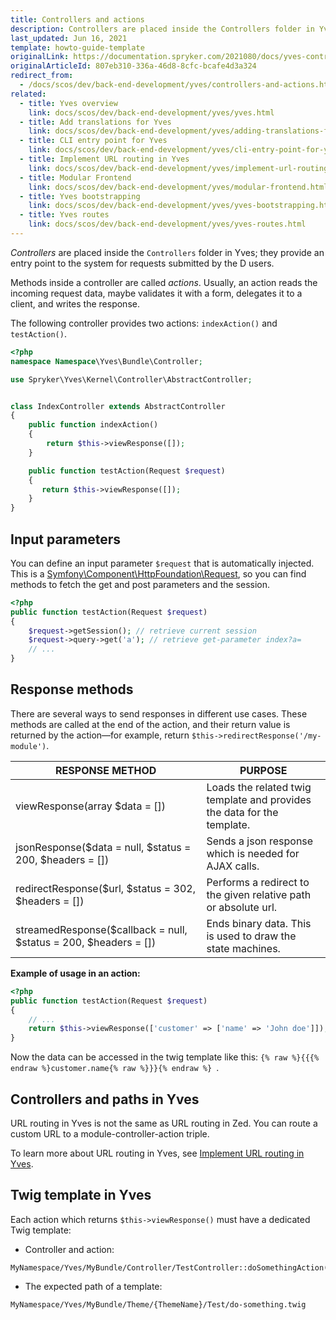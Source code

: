 ```yaml
---
title: Controllers and actions
description: Controllers are placed inside the Controllers folder in Yves; they provide an entry point to the system for requests submitted by the frontend users.
last_updated: Jun 16, 2021
template: howto-guide-template
originalLink: https://documentation.spryker.com/2021080/docs/yves-controllers-actions
originalArticleId: 807eb310-336a-46d8-8cfc-bcafe4d3a324
redirect_from:
  - /docs/scos/dev/back-end-development/yves/controllers-and-actions.html
related:
  - title: Yves overview
    link: docs/scos/dev/back-end-development/yves/yves.html
  - title: Add translations for Yves
    link: docs/scos/dev/back-end-development/yves/adding-translations-for-yves.html
  - title: CLI entry point for Yves
    link: docs/scos/dev/back-end-development/yves/cli-entry-point-for-yves.html
  - title: Implement URL routing in Yves
    link: docs/scos/dev/back-end-development/yves/implement-url-routing-in-yves.html
  - title: Modular Frontend
    link: docs/scos/dev/back-end-development/yves/modular-frontend.html
  - title: Yves bootstrapping
    link: docs/scos/dev/back-end-development/yves/yves-bootstrapping.html
  - title: Yves routes
    link: docs/scos/dev/back-end-development/yves/yves-routes.html
---
```


_Controllers_ are placed inside the `Controllers` folder in Yves; they provide an entry point to the system for requests submitted by the D users.

Methods inside a controller are called *actions*. Usually, an action reads the incoming request data, maybe validates it with a form, delegates it to a client, and writes the response.

The following controller provides two actions: `indexAction()` and `testAction()`.

```php
<?php
namespace Namespace\Yves\Bundle\Controller;

use Spryker\Yves\Kernel\Controller\AbstractController;


class IndexController extends AbstractController
{
    public function indexAction()
    {
        return $this->viewResponse([]);
    }

    public function testAction(Request $request)
    {
       return $this->viewResponse([]);
    }
}
```

## Input parameters

You can define an input parameter `$request` that is automatically injected. This is a [Symfony\Component\HttpFoundation\Request](https://symfony.com/doc/2.3/components/http_foundation/introduction.html#request), so you can find methods to fetch the get and post parameters and the session.

```php
<?php
public function testAction(Request $request)
{
    $request->getSession(); // retrieve current session
    $request->query->get('a'); // retrieve get-parameter index?a=
    // ...
}
```

## Response methods

There are several ways to send responses in different use cases. These methods are called at the end of the action, and their return value is returned by the action—for example, return `$this->redirectResponse('/my-module')`.

| RESPONSE METHOD | PURPOSE  |
| ----------------- | -------------------- |
| viewResponse(array $data = [])                               | Loads the related twig template and provides the data for the template. |
| jsonResponse($data = null, $status = 200, $headers = [])     | Sends a json response which is needed for AJAX calls.        |
| redirectResponse($url, $status = 302, $headers = [])         | Performs a redirect to the given relative path or absolute url. |
| streamedResponse($callback = null, $status = 200, $headers = []) | Ends binary data. This is used to draw the state machines.    |

**Example of usage in an action:**

```php
<?php
public function testAction(Request $request)
{
    // ...
    return $this->viewResponse(['customer' => ['name' => 'John doe']]);
}
```

Now the data can be accessed in the twig template like this: `{% raw %}{{{% endraw %}customer.name{% raw %}}}{% endraw %} `.

## Controllers and paths in Yves

URL routing in Yves is not the same as URL routing in Zed. You can route a custom URL to a module-controller-action triple.

To learn more about URL routing in Yves, see [Implement URL routing in Yves](/docs/dg/dev/backend-development/yves/implement-url-routing-in-yves.html).

## Twig template in Yves

Each action which returns `$this->viewResponse()` must have a dedicated Twig template:

* Controller and action:

```twig
MyNamespace/Yves/MyBundle/Controller/TestController::doSomethingAction()
```

* The expected path of a template:

```twig
MyNamespace/Yves/MyBundle/Theme/{ThemeName}/Test/do-something.twig
```
